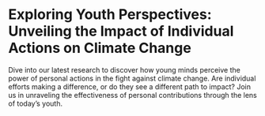 # Exploring Youth Perspectives: Unveiling the Impact of Individual Actions on Climate Change

Dive into our latest research to discover how young minds perceive the power of personal actions in the fight against climate change. Are individual efforts making a difference, or do they see a different path to impact? Join us in unraveling the effectiveness of personal contributions through the lens of today’s youth.
